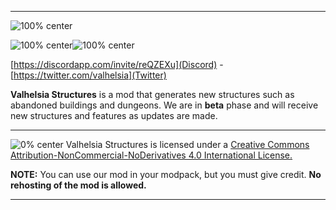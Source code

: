 ------------------------------

![100% center](https://zupimages.net/up/19/50/fd72.png)

![100% center](https://img.shields.io/discord/396333981601234944?color=463F32&label=Discord&logo=discord&style=flat-square)![100% center](https://img.shields.io/twitter/follow/valhelsia?color=463F32&label=Twitter&logo=twitter&style=flat-square)

[https://discordapp.com/invite/reQZEXu](Discord) - [https://twitter.com/valhelsia](Twitter)

**Valhelsia Structures** is a mod that generates new structures such as abandoned buildings and dungeons.
We are in **beta** phase and will receive new structures and features as updates are made. 

------------------------------
![0% center](https://zupimages.net/up/20/17/2ssp.png)
Valhelsia Structures is licensed under a [Creative Commons Attribution-NonCommercial-NoDerivatives 4.0 International License.](https://creativecommons.org/licenses/by-nc-nd/4.0/)

**NOTE:** You can use our mod in your modpack, but you must give credit. **No rehosting of the mod is allowed.**

------------------------------

